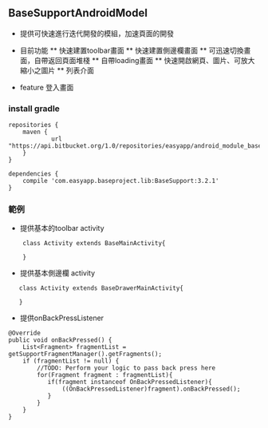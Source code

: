 ## BaseSupportAndroidModel ##

* 提供可快速進行迭代開發的模組，加速頁面的開發
* 目前功能
** 快速建置toolbar畫面
** 快速建置側邊欄畫面
** 可迅速切換畫面，自帶返回頁面堆棧
** 自帶loading畫面
** 快速開啟網頁、圖片、可放大縮小之圖片
** 列表介面

* feature
    登入畫面
    
### install gradle ###

``` 
repositories {
    maven {
            url "https://api.bitbucket.org/1.0/repositories/easyapp/android_module_baseproject/raw/master/"
    }
}
```


```
dependencies {
    compile 'com.easyapp.baseproject.lib:BaseSupport:3.2.1'
}
```

### 範例 ###
* 提供基本的toolbar activity

```
    class Activity extends BaseMainActivity{
    
    }
```

* 提供基本側邊欄 activity

```
   class Activity extends BaseDrawerMainActivity{
   
   }
```
 
* 提供onBackPressListener

```
@Override
public void onBackPressed() {
    List<Fragment> fragmentList = getSupportFragmentManager().getFragments();
    if (fragmentList != null) {
        //TODO: Perform your logic to pass back press here
        for(Fragment fragment : fragmentList){
           if(fragment instanceof OnBackPressedListener){
               ((OnBackPressedListener)fragment).onBackPressed();
           }
        }
    }
}
```
